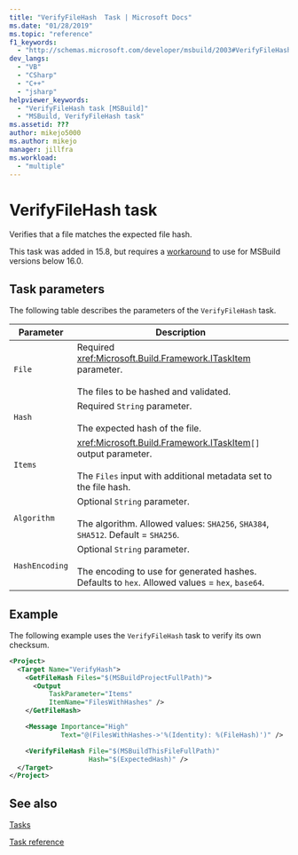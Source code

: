 ```yaml
---
title: "VerifyFileHash  Task | Microsoft Docs"
ms.date: "01/28/2019"
ms.topic: "reference"
f1_keywords:
  - "http://schemas.microsoft.com/developer/msbuild/2003#VerifyFileHash"
dev_langs:
  - "VB"
  - "CSharp"
  - "C++"
  - "jsharp"
helpviewer_keywords:
  - "VerifyFileHash task [MSBuild]"
  - "MSBuild, VerifyFileHash task"
ms.assetid: ???
author: mikejo5000
ms.author: mikejo
manager: jillfra
ms.workload:
  - "multiple"
---
```

# VerifyFileHash task

Verifies that a file matches the expected file hash.

This task was added in 15.8, but requires a [workaround](https://github.com/Microsoft/msbuild/pull/3999#issuecomment-458193272) to use for MSBuild versions below 16.0.

## Task parameters

 The following table describes the parameters of the `VerifyFileHash` task.

|Parameter|Description|
|---------------|-----------------|
|`File`|Required <xref:Microsoft.Build.Framework.ITaskItem> parameter.<br /><br />The files to be hashed and validated.|
|`Hash`|Required `String` parameter.<br /><br />The expected hash of the file.|
|`Items`|<xref:Microsoft.Build.Framework.ITaskItem>`[]` output parameter.<br /><br />The `Files` input with additional metadata set to the file hash.|
|`Algorithm`|Optional `String` parameter.<br /><br />The algorithm. Allowed values: `SHA256`, `SHA384`, `SHA512`. Default = `SHA256`.|
|`HashEncoding`|Optional `String` parameter.<br /><br />The encoding to use for generated hashes. Defaults to `hex`. Allowed values = `hex`, `base64`.|

## Example

The following example uses the `VerifyFileHash` task to verify its own checksum.

```xml
<Project>
  <Target Name="VerifyHash">
    <GetFileHash Files="$(MSBuildProjectFullPath)">
      <Output
          TaskParameter="Items"
          ItemName="FilesWithHashes" />
    </GetFileHash>

    <Message Importance="High"
             Text="@(FilesWithHashes->'%(Identity): %(FileHash)')" />

    <VerifyFileHash File="$(MSBuildThisFileFullPath)"
                    Hash="$(ExpectedHash)" />
  </Target>
</Project>
```

## See also

[Tasks](../msbuild/msbuild-tasks.md)

[Task reference](../msbuild/msbuild-task-reference.md)